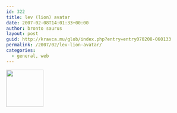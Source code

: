 ```yaml
---
id: 322
title: lev (lion) avatar
date: 2007-02-08T14:01:33+00:00
author: bronto saurus
layout: post
guid: http://kravca.mu/glob/index.php?entry=entry070208-060133
permalink: /2007/02/lev-lion-avatar/
categories:
  - general, web
---
```

<img src="/images/lev100x100.png" width="100" height="100" border="0" alt="" />